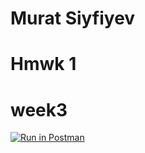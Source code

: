 # Murat Siyfiyev
# Hmwk 1
# week3

[![Run in Postman](https://run.pstmn.io/button.svg)](https://app.getpostman.com/run-collection/2f158e53fadea6c2f295#?env%5Bvariables%5D=W3sia2V5IjoiJGVjaG9fYm9keSIsInZhbHVlIjoiaGVsbG8gbXVyYXQiLCJkZXNjcmlwdGlvbiI6IiIsInR5cGUiOiJ0ZXh0IiwiZW5hYmxlZCI6dHJ1ZX1d)
